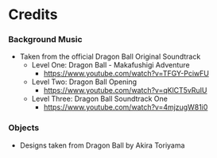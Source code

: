 # Credits

### Background Music
- Taken from the official Dragon Ball Original Soundtrack
    - Level One: Dragon Ball - Makafushigi Adventure
        - https://www.youtube.com/watch?v=TFGY-PciwFU
    - Level Two: Dragon Ball Opening
        - https://www.youtube.com/watch?v=qKlCT5vRuIU
    - Level Three: Dragon Ball Soundtrack One
        - https://www.youtube.com/watch?v=4mjzugW81i0

### Objects
- Designs taken from Dragon Ball by Akira Toriyama